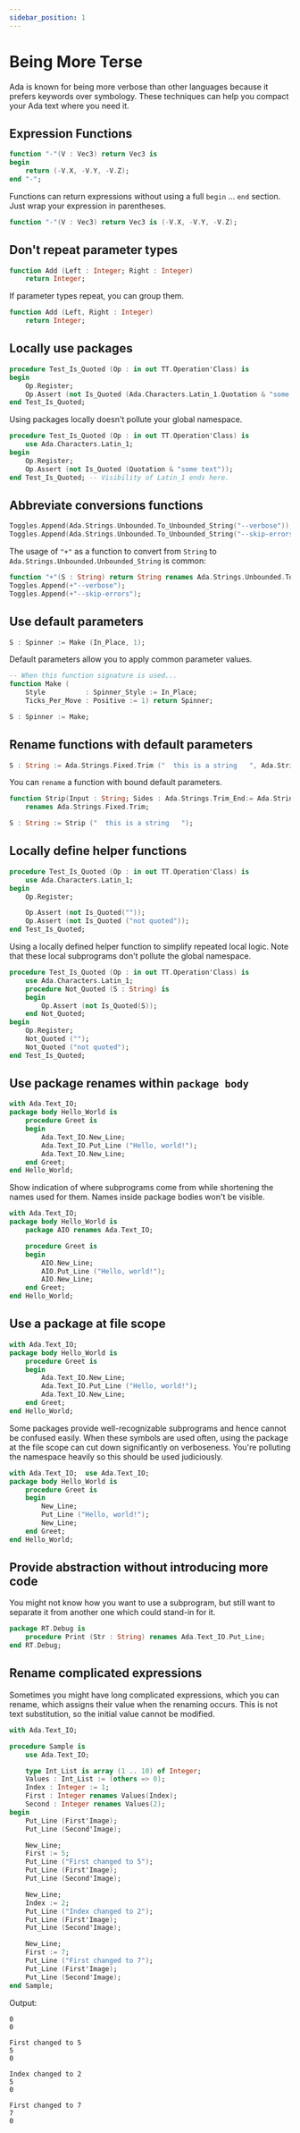 ```yaml
---
sidebar_position: 1
---
```


Being More Terse
==============================================================================

Ada is known for being more verbose than other languages because it prefers
keywords over symbology.  These techniques can help you compact your Ada text
where you need it.

Expression Functions
--------------------

```ada     
function "-"(V : Vec3) return Vec3 is 
begin                                 
    return (-V.X, -V.Y, -V.Z);        
end "-";
```

Functions can return expressions without using a full ``begin`` ... ``end``
section.  Just wrap your expression in parentheses.

```ada                                     
function "-"(V : Vec3) return Vec3 is (-V.X, -V.Y, -V.Z);
```

Don't repeat parameter types
----------------------------

```ada
function Add (Left : Integer; Right : Integer)
    return Integer;
```

If parameter types repeat, you can group them.

```ada                                    
function Add (Left, Right : Integer)
    return Integer;
```

Locally use packages
--------------------


```ada
procedure Test_Is_Quoted (Op : in out TT.Operation'Class) is                   
begin                                                                          
    Op.Register;                                                               
    Op.Assert (not Is_Quoted (Ada.Characters.Latin_1.Quotation & "some text"));
end Test_Is_Quoted;
```
                                                  
Using packages locally doesn't pollute your global namespace.                                

```ada
procedure Test_Is_Quoted (Op : in out TT.Operation'Class) is  
    use Ada.Characters.Latin_1;                               
begin                                                         
    Op.Register;                                              
    Op.Assert (not Is_Quoted (Quotation & "some text"));      
end Test_Is_Quoted; -- Visibility of Latin_1 ends here.       
```

Abbreviate conversions functions
--------------------------------

```ada
Toggles.Append(Ada.Strings.Unbounded.To_Unbounded_String("--verbose"));      
Toggles.Append(Ada.Strings.Unbounded.To_Unbounded_String("--skip-errors"));                                                                                
```
                                                                                
The usage of ``"+"`` as a function to convert from ``String`` to
``Ada.Strings.Unbounded.Unbounded_String`` is common:


```ada
function "+"(S : String) return String renames Ada.Strings.Unbounded.To_Unbounded_String;
Toggles.Append(+"--verbose");                                                            
Toggles.Append(+"--skip-errors");
```

Use default parameters
----------------------

```ada
S : Spinner := Make (In_Place, 1);
```

Default parameters allow you to apply common parameter values.

```ada
-- When this function signature is used...
function Make (
    Style          : Spinner_Style := In_Place;
    Ticks_Per_Move : Positive := 1) return Spinner;

S : Spinner := Make;
```


Rename functions with default parameters
----------------------------------------

```ada
S : String := Ada.Strings.Fixed.Trim ("  this is a string   ", Ada.Strings.Both);
```

You can ``rename`` a function with bound default parameters.

```ada
function Strip(Input : String; Sides : Ada.Strings.Trim_End:= Ada.Strings.Both)
    renames Ada.Strings.Fixed.Trim;

S : String := Strip ("  this is a string   ");
```

Locally define helper functions
-------------------------------

```ada
procedure Test_Is_Quoted (Op : in out TT.Operation'Class) is
    use Ada.Characters.Latin_1;
begin
    Op.Register;

    Op.Assert (not Is_Quoted(""));
    Op.Assert (not Is_Quoted ("not quoted"));
end Test_Is_Quoted;
```

Using a locally defined helper function to simplify repeated local logic.  Note
that these local subprograms don't pollute the global namespace.

```ada
procedure Test_Is_Quoted (Op : in out TT.Operation'Class) is
    use Ada.Characters.Latin_1;
    procedure Not_Quoted (S : String) is
    begin
        Op.Assert (not Is_Quoted(S));
    end Not_Quoted;
begin
    Op.Register;
    Not_Quoted ("");
    Not_Quoted ("not quoted");        
end Test_Is_Quoted;
```

Use package renames within ``package body``
-------------------------------------------

```ada
with Ada.Text_IO;
package body Hello_World is
    procedure Greet is
    begin
        Ada.Text_IO.New_Line;
        Ada.Text_IO.Put_Line ("Hello, world!");
        Ada.Text_IO.New_Line;
    end Greet;
end Hello_World;
```

Show indication of where subprograms come from while shortening the names used
for them.  Names inside package bodies won't be visible.

```ada
with Ada.Text_IO;
package body Hello_World is
    package AIO renames Ada.Text_IO;

    procedure Greet is
    begin
        AIO.New_Line;
        AIO.Put_Line ("Hello, world!");
        AIO.New_Line;
    end Greet;
end Hello_World;
```


Use a package at file scope
---------------------------

```ada
with Ada.Text_IO;
package body Hello_World is
    procedure Greet is
    begin
        Ada.Text_IO.New_Line;
        Ada.Text_IO.Put_Line ("Hello, world!");
        Ada.Text_IO.New_Line;
    end Greet;
end Hello_World;
```

Some packages provide well-recognizable subprograms and hence cannot be confused
easily.  When these symbols are used often, using the package at the file scope
can cut down significantly on verboseness.  You're polluting the namespace
heavily so this should be used judiciously.

```ada
with Ada.Text_IO;  use Ada.Text_IO;
package body Hello_World is
    procedure Greet is
    begin
        New_Line;
        Put_Line ("Hello, world!");
        New_Line;
    end Greet;
end Hello_World;
```

Provide abstraction without introducing more code
-------------------------------------------------

You might not know how you want to use a subprogram, but still want to separate it
from another one which could stand-in for it.


```ada
package RT.Debug is
    procedure Print (Str : String) renames Ada.Text_IO.Put_Line;
end RT.Debug;
```

Rename complicated expressions 
------------------------------

Sometimes you might have long complicated expressions, which you can rename,
which assigns their value when the renaming occurs.  This is not text 
substitution, so the initial value cannot be modified.

```ada
with Ada.Text_IO;

procedure Sample is
    use Ada.Text_IO;

    type Int_List is array (1 .. 10) of Integer;
    Values : Int_List := (others => 0);
    Index : Integer := 1;
    First : Integer renames Values(Index);
    Second : Integer renames Values(2);
begin
    Put_Line (First'Image);
    Put_Line (Second'Image);

    New_Line;
    First := 5;
    Put_Line ("First changed to 5");
    Put_Line (First'Image);
    Put_Line (Second'Image);

    New_Line;
    Index := 2;
    Put_Line ("Index changed to 2");
    Put_Line (First'Image);
    Put_Line (Second'Image);

    New_Line;
    First := 7;
    Put_Line ("First changed to 7");
    Put_Line (First'Image);
    Put_Line (Second'Image);   
end Sample;
```

Output:

```
0
0

First changed to 5
5
0

Index changed to 2
5
0

First changed to 7
7
0
```
